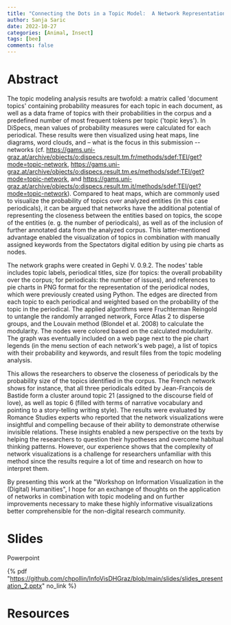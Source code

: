 ```yaml
---
title: "Connecting the Dots in a Topic Model:  A Network Representation of Topics and Periodicals"
author: Sanja Saric
date: 2022-10-27
categories: [Animal, Insect]
tags: [bee]
comments: false
---
```


# Abstract

The topic modeling analysis results are twofold: a matrix called 'document topics' containing probability measures for each topic in each document, as well as a data frame of topics with their probabilities in the corpus and a predefined number of most frequent tokens per topic ('topic keys'). In DiSpecs, mean values of probability measures were calculated for each periodical. These results were then visualized using heat maps, line diagrams, word clouds, and – what is the focus in this submission -- networks (cf. https://gams.uni-graz.at/archive/objects/o:dispecs.result.tm.fr/methods/sdef:TEI/get?mode=topic-network, https://gams.uni-graz.at/archive/objects/o:dispecs.result.tm.es/methods/sdef:TEI/get?mode=topic-network, and https://gams.uni-graz.at/archive/objects/o:dispecs.result.tm.it/methods/sdef:TEI/get?mode=topic-network). Compared to heat maps, which are commonly used to visualize the probability of topics over analyzed entities (in this case periodicals), it can be argued that networks have the additional potential of representing the closeness between the entities based on topics, the scope of the entities (e. g. the number of periodicals), as well as of the inclusion of further annotated data from the analyzed corpus. This latter-mentioned advantage enabled the visualization of topics in combination with manually assigned keywords from the Spectators digital edition by using pie charts as nodes.
 
The network graphs were created in Gephi V. 0.9.2. The nodes' table includes topic labels, periodical titles, size (for topics: the overall probability over the corpus; for periodicals: the number of issues), and references to pie charts in PNG format for the representation of the periodical nodes, which were previously created using Python. The edges are directed from each topic to each periodical and weighted based on the probability of the topic in the periodical. The applied algorithms were Fruchterman Reingold to untangle the randomly arranged network, Force Atlas 2 to disperse groups, and the Louvain method (Blondel et al. 2008) to calculate the modularity. The nodes were colored based on the calculated modularity. The graph was eventually included on a web page next to the pie chart legends (in the menu section of each network's web page), a list of topics with their probability and keywords, and result files from the topic modeling analysis.
     
This allows the researchers to observe the closeness of periodicals by the probability size of the topics identified in the corpus. The French network shows for instance, that all three periodicals edited by Jean-François de Bastide form a cluster around topic 21 (assigned to the discourse field of love), as well as topic 6 (filled with terms of narrative vocabulary and pointing to a story-telling writing style). The results were evaluated by Romance Studies experts who reported that the network visualizations were insightful and compelling because of their ability to demonstrate otherwise invisible relations. These insights enabled a new perspective on the texts by helping the researchers to question their hypotheses and overcome habitual thinking patterns. However, our experience shows that the complexity of network visualizations is a challenge for researchers unfamiliar with this method since the results require a lot of time and research on how to interpret them.
 
By presenting this work at the "Workshop on Information Visualization in the (Digital) Humanities", I hope for an exchange of thoughts on the application of networks in combination with topic modeling and on further improvements necessary to make these highly informative visualizations better comprehensible for the non-digital research community.    

# Slides

Powerpoint

{% pdf "https://github.com/chpollin/InfoVisDHGraz/blob/main/slides/slides_presentation_2.pptx" no_link %}

# Resources